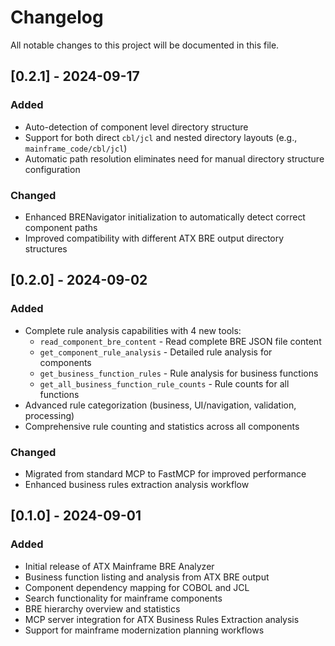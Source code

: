 # Changelog

All notable changes to this project will be documented in this file.

## [0.2.1] - 2024-09-17

### Added
- Auto-detection of component level directory structure
- Support for both direct `cbl/jcl` and nested directory layouts (e.g., `mainframe_code/cbl/jcl`)
- Automatic path resolution eliminates need for manual directory structure configuration

### Changed
- Enhanced BRENavigator initialization to automatically detect correct component paths
- Improved compatibility with different ATX BRE output directory structures

## [0.2.0] - 2024-09-02

### Added
- Complete rule analysis capabilities with 4 new tools:
  - `read_component_bre_content` - Read complete BRE JSON file content
  - `get_component_rule_analysis` - Detailed rule analysis for components  
  - `get_business_function_rules` - Rule analysis for business functions
  - `get_all_business_function_rule_counts` - Rule counts for all functions
- Advanced rule categorization (business, UI/navigation, validation, processing)
- Comprehensive rule counting and statistics across all components

### Changed
- Migrated from standard MCP to FastMCP for improved performance
- Enhanced business rules extraction analysis workflow

## [0.1.0] - 2024-09-01

### Added
- Initial release of ATX Mainframe BRE Analyzer
- Business function listing and analysis from ATX BRE output
- Component dependency mapping for COBOL and JCL
- Search functionality for mainframe components
- BRE hierarchy overview and statistics
- MCP server integration for ATX Business Rules Extraction analysis
- Support for mainframe modernization planning workflows
